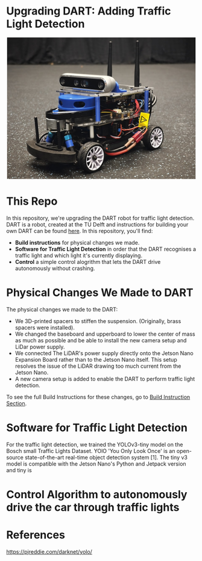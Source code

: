 # Upgrading DART: Adding Traffic Light Detection

<p align="center">
  <img src="images/Complete_DART2.0.jpg" width="500">
</p>

# This Repo
In this repository, we're upgrading the DART robot for traffic light detection. DART is a robot, created at the TU Delft and instructions for building your own DART can be found [here](https://github.com/Lorenzo-Lyons/DART). In this repository, you'll find:
+ <b>Build instructions</b> for physical changes we made.
+ <b>Software for Traffic Light Detection</b> in order that the DART recognises a traffic light and which light it's currently displaying.
+ <b>Control</b> a simple control alogrithm that lets the DART drive autonomously without crashing.

# Physical Changes We Made to DART
The physical changes we made to the DART:
+ We 3D-printed spacers to stiffen the suspension. (Originally, brass spacers were installed).
+ We changed the baseboard and upperboard to lower the center of mass as much as possible and be able to install the new camera setup and LiDar power supply.
+ We connected The LiDAR's power supply directly onto the Jetson Nano Expansion Board rather than to the Jetson Nano itself. This setup resolves the issue of the LiDAR drawing too much current from the Jetson Nano.
+ A new camera setup is added to enable the DART to perform traffic light detection.

To see the full Build Instructions for these changes, go to [Build Instruction Section](https://github.com/Semthart28/DART-5/tree/main/Build%20Instructions).

# Software for Traffic Light Detection
For the traffic light detection, we trained the YOLOv3-tiny model on the Bosch small Traffic Lights Dataset. YOlO 'You Only Look Once' is  an open-source state-of-the-art real-time object detection system [1]. The tiny v3 model is compatible with the Jetson Nano's Python and Jetpack version and tiny is 

# Control Algorithm to autonomously drive the car through traffic lights

# References
https://pjreddie.com/darknet/yolo/
